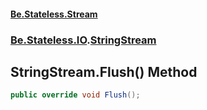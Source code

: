 #### [Be.Stateless.Stream](README.md 'README')
### [Be.Stateless.IO](Be.Stateless.IO.md 'Be.Stateless.IO').[StringStream](StringStream.md 'Be.Stateless.IO.StringStream')

## StringStream.Flush() Method

```csharp
public override void Flush();
```
